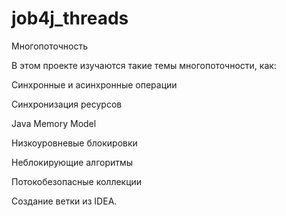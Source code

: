 # job4j_threads
Многопоточность

В этом проекте изучаются такие темы многопоточности, как:

Синхронные и асинхронные операции

Синхронизация ресурсов

Java Memory Model

Низкоуровневые блокировки

Неблокирующие алгоритмы

Потокобезопасные коллекции

Создание ветки из IDEA.